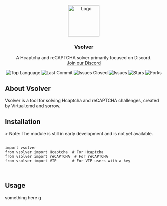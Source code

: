 <p align="center">
  <a href="https://github.com/Vsolverofficial/vsolver">
    <img src="https://i.ibb.co/zhKKWyR/nigga.png" alt="Logo" width="100" height="100">
  </a>
  <h3 align="center">Vsolver</h3>
  <p align="center">
    A Hcaptcha and reCAPTCHA solver primarily focused on Discord.
    <br/>
    <a href="https://discord.gg/Mv4YQAK8F2">Join our Discord</a>
  </p>
</p>

<p align="center">
  <img src="https://img.shields.io/github/languages/top/Vsolverofficial/Vsolver" alt="Top Language">
  <img src="https://img.shields.io/github/last-commit/Vsolverofficial/Vsolver" alt="Last Commit">
  <img src="https://img.shields.io/github/issues-closed/Vsolverofficial/Vsolver" alt="Issues Closed">
  <img src="https://img.shields.io/github/issues/Vsolverofficial/Vsolver" alt="Issues">
  <img src="https://img.shields.io/github/stars/Vsolverofficial/Vsolver" alt="Stars">
  <img src="https://img.shields.io/github/forks/Vsolverofficial/Vsolver" alt="Forks">
</p>

<p align="center">
  <h2>About Vsolver</h2>
  <p>
    Vsolver is a tool for solving Hcaptcha and reCAPTCHA challenges, created by Virtual.cmd and sorrow.
  </p>
</p>

<p align="center">
  <h2>Installation</h2>
  <p>
    > Note: The module is still in early development and is not yet available.
  </p>
  <pre>
    <code>
import vsolver
from vsolver import Hcaptcha  # For Hcaptcha
from vsolver import reCAPTCHA  # For reCAPTCHA
from vsolver import VIP       # For VIP users with a key
    </code>
  </pre>
</p>

<p align="center">
  <h2>Usage</h2>
  <p>
    something here g
  </p>
</p>
